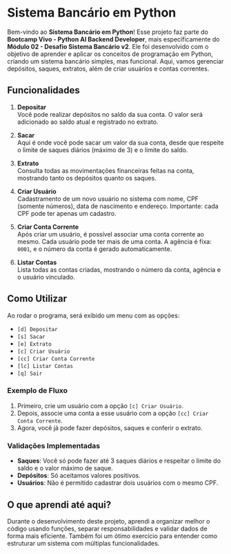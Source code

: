 # Sistema Bancário em Python

Bem-vindo ao **Sistema Bancário em Python**! Esse projeto faz parte do **Bootcamp Vivo - Python AI Backend Developer**, mais especificamente do **Módulo 02 - Desafio Sistema Bancário v2**. Ele foi desenvolvido com o objetivo de aprender e aplicar os conceitos de programação em Python, criando um sistema bancário simples, mas funcional. Aqui, vamos gerenciar depósitos, saques, extratos, além de criar usuários e contas correntes.

## Funcionalidades

1. **Depositar**  
   Você pode realizar depósitos no saldo da sua conta. O valor será adicionado ao saldo atual e registrado no extrato.

2. **Sacar**  
   Aqui é onde você pode sacar um valor da sua conta, desde que respeite o limite de saques diários (máximo de 3) e o limite do saldo.

3. **Extrato**  
   Consulta todas as movimentações financeiras feitas na conta, mostrando tanto os depósitos quanto os saques.

4. **Criar Usuário**  
   Cadastramento de um novo usuário no sistema com nome, CPF (somente números), data de nascimento e endereço. Importante: cada CPF pode ter apenas um cadastro.

5. **Criar Conta Corrente**  
   Após criar um usuário, é possível associar uma conta corrente ao mesmo. Cada usuário pode ter mais de uma conta. A agência é fixa: `0001`, e o número da conta é gerado automaticamente.

6. **Listar Contas**  
   Lista todas as contas criadas, mostrando o número da conta, agência e o usuário vinculado.

## Como Utilizar

Ao rodar o programa, será exibido um menu com as opções:

- `[d] Depositar`
- `[s] Sacar`
- `[e] Extrato`
- `[c] Criar Usuário`
- `[cc] Criar Conta Corrente`
- `[lc] Listar Contas`
- `[q] Sair`

### Exemplo de Fluxo

1. Primeiro, crie um usuário com a opção `[c] Criar Usuário`.
2. Depois, associe uma conta a esse usuário com a opção `[cc] Criar Conta Corrente`.
3. Agora, você já pode fazer depósitos, saques e conferir o extrato.

### Validações Implementadas

- **Saques**: Você só pode fazer até 3 saques diários e respeitar o limite do saldo e o valor máximo de saque.
- **Depósitos**: Só aceitamos valores positivos.
- **Usuários**: Não é permitido cadastrar dois usuários com o mesmo CPF.

## O que aprendi até aqui?

Durante o desenvolvimento deste projeto, aprendi a organizar melhor o código usando funções, separar responsabilidades e validar dados de forma mais eficiente. Também foi um ótimo exercício para entender como estruturar um sistema com múltiplas funcionalidades.
